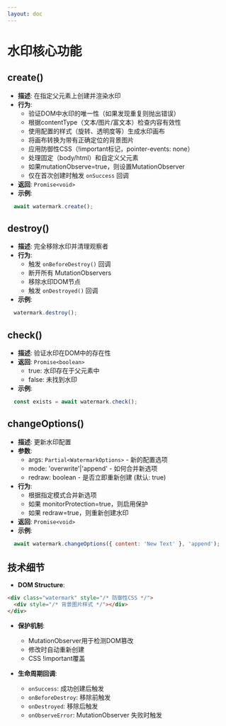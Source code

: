 ```yaml
---
layout: doc
---
```


<el-backtop></el-backtop>

# 水印核心功能

## create()
- **描述**: 在指定父元素上创建并渲染水印
- **行为**:
  - 验证DOM中水印的唯一性（如果发现重复则抛出错误）
  - 根据contentType（文本/图片/富文本）检查内容有效性
  - 使用配置的样式（旋转、透明度等）生成水印画布
  - 将画布转换为带有正确定位的背景图片
  - 应用防御性CSS（!important标记，pointer-events: none）
  - 处理固定（body/html）和自定义父元素
  - 如果mutationObserve=true，则设置MutationObserver
  - 仅在首次创建时触发 `onSuccess` 回调
- **返回**: `Promise<void>`
- **示例**:
```javascript
  await watermark.create();
```

## destroy()
- **描述**: 完全移除水印并清理观察者
- **行为**:
  - 触发 `onBeforeDestroy()` 回调
  - 断开所有 MutationObservers
  - 移除水印DOM节点
  - 触发 `onDestroyed()` 回调
- **示例**:
```javascript
  watermark.destroy();
```

## check()
- **描述**: 验证水印在DOM中的存在性
- **返回**: `Promise<boolean>`
  - true: 水印存在于父元素中
  - false: 未找到水印
- **示例**:
```javascript
  const exists = await watermark.check();
```

## changeOptions()
- **描述**: 更新水印配置
- **参数**:
  - args: `Partial<WatermarkOptions>` - 新的配置选项
  - mode: 'overwrite'|'append' - 如何合并新选项
  - redraw: boolean - 是否立即重新创建 (默认: true)
- **行为**:
  - 根据指定模式合并新选项
  - 如果 monitorProtection=true，则启用保护
  - 如果 redraw=true，则重新创建水印
- **返回**: `Promise<void>`
- **示例**:
```javascript
  await watermark.changeOptions({ content: 'New Text' }, 'append');
```

## 技术细节
- **DOM Structure**:
```html
<div class="watermark" style="/* 防御性CSS */">
  <div style="/* 背景图片样式 */"></div>
</div>
  ```
- **保护机制**:
  - MutationObserver用于检测DOM篡改
  - 修改时自动重新创建
  - CSS !important覆盖

- **生命周期回调**:
  - `onSuccess`: 成功创建后触发
  - `onBeforeDestroy`: 移除前触发
  - `onDestroyed`: 移除后触发
  - `onObserveError`: MutationObserver 失败时触发
